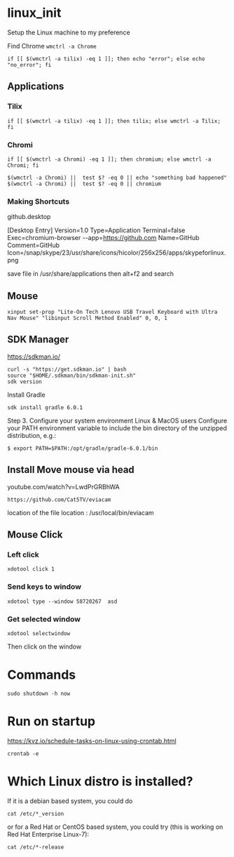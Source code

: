 # linux_init
Setup the Linux machine to my preference



Find Chrome 
```wmctrl -a Chrome```





 ```if [[ $(wmctrl -a tilix) -eq 1 ]]; then echo "error"; else echo "no_error"; fi```
 
 ##  Applications
 ### Tilix
 ```if [[ $(wmctrl -a tilix) -eq 1 ]]; then tilix; else wmctrl -a Tilix; fi```

### Chromi
```if [[ $(wmctrl -a Chromi) -eq 1 ]]; then chromium; else wmctrl -a Chromi; fi```


```
$(wmctrl -a Chromi) ||  test $? -eq 0 || echo "something bad happened"
$(wmctrl -a Chromi) ||  test $? -eq 0 || chromium
```


### Making Shortcuts
github.desktop

[Desktop Entry]
Version=1.0
Type=Application
Terminal=false
Exec=chromium-browser --app=https://github.com
Name=GitHub
Comment=GitHub
Icon=/snap/skype/23/usr/share/icons/hicolor/256x256/apps/skypeforlinux.png

save file in /usr/share/applications
then alt+f2 and search


## Mouse

```
xinput set-prop "Lite-On Tech Lenovo USB Travel Keyboard with Ultra Nav Mouse" "libinput Scroll Method Enabled" 0, 0, 1
```


## SDK Manager
https://sdkman.io/

```
curl -s "https://get.sdkman.io" | bash
source "$HOME/.sdkman/bin/sdkman-init.sh"
sdk version
```
Install Gradle
```
sdk install gradle 6.0.1
```

Step 3. Configure your system environment
Linux & MacOS users
Configure your PATH environment variable to include the bin directory of the unzipped distribution, e.g.:

 ``` 
 $ export PATH=$PATH:/opt/gradle/gradle-6.0.1/bin
 ```


## Install Move mouse via head

youtube.com/watch?v=LwdPrGRBhWA

```
https://github.com/Cat5TV/eviacam
```
location of the file location : /usr/local/bin/eviacam 


## Mouse Click

### Left click
```
xdotool click 1
```
### Send keys to window
```
xdotool type --window 58720267  asd
```
### Get selected window
```
xdotool selectwindow 
```
Then click on the window

# Commands

```
sudo shutdown -h now
```



# Run on startup 
https://kvz.io/schedule-tasks-on-linux-using-crontab.html

```
crontab -e
```


# Which Linux distro is installed?
If it is a debian based system, you could do
```
cat /etc/*_version
```

or for a Red Hat or CentOS based system, you could try (this is working on Red Hat Enterprise Linux-7):
```
cat /etc/*-release
```
